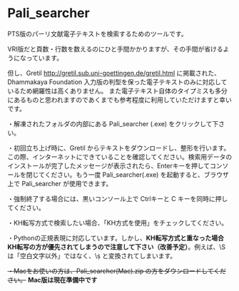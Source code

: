 # Pali_searcher



PTS版のパーリ文献電子テキストを検索するためのツールです。

VRI版だと頁数・行数を数えるのにひと手間かかりますが、その手間が省けるようになっています。

但し、Gretil http://gretil.sub.uni-goettingen.de/gretil.html
に掲載された、Dhammakaya Foundation 入力版の判型を保った電子テキストのみに対応しているため網羅性は高くありません。
また電子テキスト自体のタイプミスも多分にあるものと思われますのであくまでも参考程度に利用していただけますと幸いです。


・解凍されたフォルダの内部にある Pali_searcher (.exe) をクリックして下さい。

・初回立ち上げ時に、Gretil からテキストをダウンロードし、整形を行います。この際、インターネットにできていることを確認してください。検索用データのインストールが完了したメッセージが表示されたら、Enterキーを押してコンソールを閉じてください。もう一度 Pali_searcher(.exe) を起動すると、ブラウザ上で Pali_searcher が使用できます。

・強制終了する場合には、黒いコンソール上で Ctrlキーと C キーを同時に押してください。

・KH転写方式で検索したい場合、「KH方式を使用」をチェックしてください。

・Pythonの正規表現に対応しています。しかし、**KH転写方式と重なった場合KH転写の方が優先されてしまうので注意して下さい（改善予定）**。例えば、\S は「空白文字以外」ではなく、\ṣ と変換されてしまいます。

~~・Macをお使いの方は、Pali_searcher(Mac).zip の方をダウンロードしてください。~~
**Mac版は現在準備中です**
